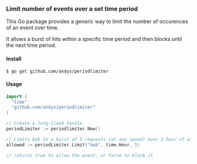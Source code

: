 ### Limit number of events over a set time period

This Go package provides a generic way to limit the number of occurences of an event over time.

It allows a burst of hits within a specific time period and then blocks until the next time period.


#### Install
```shell
$ go get github.com/andys/periodlimiter
```


#### Usage

```go
import (
  "time"
  "github.com/andys/periodlimiter"
)

// Create a long-lived handle
periodLimiter := periodlimiter.New()

// Limits bob to a burst of 5 requests (at any speed) over 1 hour of elapsed time
allowed := periodLimiter.Limit("bob", time.Hour, 5)

// returns true to allow the event, or false to block it
```

